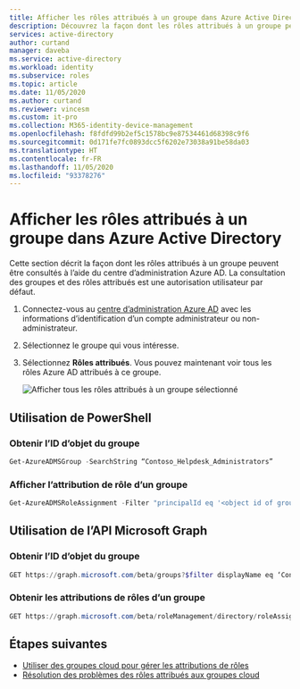 ```yaml
---
title: Afficher les rôles attribués à un groupe dans Azure Active Directory | Microsoft Docs
description: Découvrez la façon dont les rôles attribués à un groupe peuvent être consultés à l’aide du centre d’administration Azure AD. La consultation des groupes et des rôles attribués est une autorisation utilisateur par défaut.
services: active-directory
author: curtand
manager: daveba
ms.service: active-directory
ms.workload: identity
ms.subservice: roles
ms.topic: article
ms.date: 11/05/2020
ms.author: curtand
ms.reviewer: vincesm
ms.custom: it-pro
ms.collection: M365-identity-device-management
ms.openlocfilehash: f8fdfd99b2ef5c1578bc9e87534461d68398c9f6
ms.sourcegitcommit: 0d171fe7fc0893dcc5f6202e73038a91be58da03
ms.translationtype: HT
ms.contentlocale: fr-FR
ms.lasthandoff: 11/05/2020
ms.locfileid: "93378276"
---
```

# <a name="view-roles-assigned-to-a-group-in-azure-active-directory"></a>Afficher les rôles attribués à un groupe dans Azure Active Directory

Cette section décrit la façon dont les rôles attribués à un groupe peuvent être consultés à l’aide du centre d’administration Azure AD. La consultation des groupes et des rôles attribués est une autorisation utilisateur par défaut.

1. Connectez-vous au [centre d’administration Azure AD](https://portal.azure.com/#blade/Microsoft_AAD_IAM/ActiveDirectoryMenuBlade/Overview) avec les informations d’identification d’un compte administrateur ou non-administrateur.

1. Sélectionnez le groupe qui vous intéresse.

1. Sélectionnez **Rôles attribués**. Vous pouvez maintenant voir tous les rôles Azure AD attribués à ce groupe.

   ![Afficher tous les rôles attribués à un groupe sélectionné](./media/groups-view-assignments/view-assignments.png)

## <a name="using-powershell"></a>Utilisation de PowerShell

### <a name="get-object-id-of-the-group"></a>Obtenir l’ID d’objet du groupe

```powershell
Get-AzureADMSGroup -SearchString “Contoso_Helpdesk_Administrators”
```

### <a name="view-role-assignment-to-a-group"></a>Afficher l’attribution de rôle d’un groupe

```powershell
Get-AzureADMSRoleAssignment -Filter "principalId eq '<object id of group>" 
```

## <a name="using-microsoft-graph-api"></a>Utilisation de l’API Microsoft Graph

### <a name="get-object-id-of-the-group"></a>Obtenir l’ID d’objet du groupe

```powershell
GET https://graph.microsoft.com/beta/groups?$filter displayName eq ‘Contoso_Helpdesk_Administrator’ 
```

### <a name="get-role-assignments-to-a-group"></a>Obtenir les attributions de rôles d’un groupe

```powershell
GET https://graph.microsoft.com/beta/roleManagement/directory/roleAssignments?$filter=principalId eq
```

## <a name="next-steps"></a>Étapes suivantes

- [Utiliser des groupes cloud pour gérer les attributions de rôles](groups-concept.md)
- [Résolution des problèmes des rôles attribués aux groupes cloud](groups-faq-troubleshooting.md)

